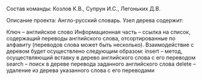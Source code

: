 Состав команды: Козлов К.В., Супрун И.С., Легоньких Д.В.

Описание проекта: Англо-русский словарь. Узел дерева содержит:

Ключ – английское слово Информационная часть – ссылка на список, содержащий переводы английского слова, отсортированные по алфавиту (переводов слова может быть несколько). Взаимодействие с деревом будет осуществлено следующим образом: insert – метод, осуществляющий вставку в дерево английского слова с его переводом search – поиск в дереве перевода заданного английского слова delete – удаление из дерева указанного слова с его переводами
